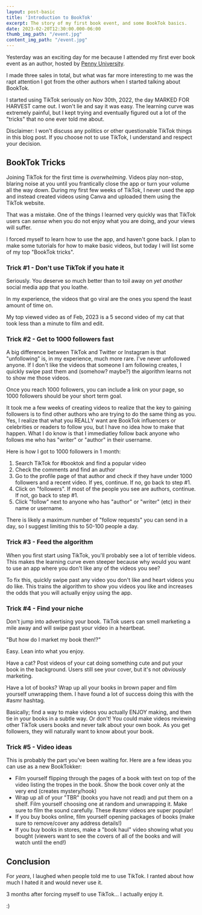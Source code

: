 ```yaml
---
layout: post-basic
title: 'Introduction to BookTok'
excerpt: The story of my first book event, and some BookTok basics.
date: 2023-02-20T12:30:00.000-06:00
thumb_img_path: "/event.jpg"
content_img_path: "/event.jpg"
---
```


Yesterday was an exciting day for me because I attended my first ever book event as an author, hosted by [Penny University](https://www.facebook.com/pennyuniversityYQR).

I made three sales in total, but what was far more interesting to me was the rapt attention I got from the other authors when I started talking about BookTok.

I started using TikTok seriously on Nov 30th, 2022, the day MARKED FOR HARVEST came out. I won't lie and say it was easy. The learning curve was extremely painful, but I kept trying and eventually figured out a lot of the "tricks" that no one ever told me about.

Disclaimer: I won't discuss any politics or other questionable TikTok things in this blog post. If you choose not to use TikTok, I understand and respect your decision.

## BookTok Tricks

Joining TikTok for the first time is _overwhelming_. Videos play non-stop, blaring noise at you until you frantically close the app or turn your volume all the way down. During my first few weeks of TikTok, I never used the app and instead created videos using Canva and uploaded them using the TikTok website.

That was a mistake. One of the things I learned very quickly was that TikTok users can _sense_ when you do not enjoy what you are doing, and your views will suffer.

I forced myself to learn how to use the app, and haven't gone back. I plan to make some tutorials for how to make basic videos, but today I will list some of my top "BookTok tricks".

### Trick #1 - Don't use TikTok if you hate it

Seriously. You deserve so much better than to toil away on _yet another_ social media app that you loathe.

In my experience, the videos that go viral are the ones you spend the least amount of time on.

My top viewed video as of Feb, 2023 is a 5 second video of my cat that took less than a minute to film and edit.

### Trick #2 - Get to 1000 followers fast

A big difference between TikTok and Twitter or Instagram is that "unfollowing" is, in my experience, much more rare. I've never unfollowed anyone. If I don't like the videos that someone I am following creates, I quickly swipe past them and (somehow? maybe?) the algorithm learns not to show me those videos.

Once you reach 1000 followers, you can include a link on your page, so 1000 followers should be your short term goal.

It took me a few weeks of creating videos to realize that the key to gaining followers is to find other authors who are trying to do the same thing as you. Yes, I realize that what you REALLY want are BookTok influencers or celebrities or readers to follow you, but I have no idea how to make that happen. What I do know is that I immediatley follow back anyone who follows me who has "writer" or "author" in their username.

Here is how I got to 1000 followers in 1 month:

1. Search TikTok for #booktok and find a popular video
2. Check the comments and find an author
3. Go to the profile page of that author and check if they have under 1000 followers and a recent video. If yes, continue. If no, go back to step #1.
4. Click on "followers". If most of the people you see are authors, continue. If not, go back to step #1.
5. Click "follow" next to anyone who has "author" or "writer" (etc) in their name or username.

There is likely a maximum number of "follow requests" you can send in a day, so I suggest limiting this to 50-100 people a day.

### Trick #3 - Feed the algorithm

When you first start using TikTok, you'll probably see a lot of terrible videos. This makes the learning curve even steeper because why would you want to use an app where you don't like any of the videos you see?

To fix this, quickly swipe past any video you don't like and heart videos you do like. This trains the algorithm to show you videos you like and increases the odds that you will actually enjoy using the app.

### Trick #4 - Find your niche

Don't jump into advertising your book. TikTok users can smell marketing a mile away and will swipe past your video in a heartbeat.

"But how do I market my book then!?"

Easy. Lean into what you enjoy.

Have a cat? Post videos of your cat doing something cute and put your book in the background. Users still see your cover, but it's not _obviously_ marketing.

Have a lot of books? Wrap up all your books in brown paper and film yourself unwrapping them. I have found a lot of success doing this with the #asmr hashtag.

Basically; find a way to make videos you actually ENJOY making, and then tie in your books in a subtle way. Or don't! You could make videos reviewing other TikTok users books and never talk about your own book. As you get followers, they will naturally want to know about your book.

### Trick #5 - Video ideas

This is probably the part you've been waiting for. Here are a few ideas you can use as a new BookTokker:

* Film yourself flipping through the pages of a book with text on top of the video listing the tropes in the book. Show the book cover only at the very end (creates mystery/hook)
* Wrap up all of your "TBR" (books you have not read) and put them on a shelf. Film yourself choosing one at random and unwrapping it. Make sure to film the sound carefully. These #asmr videos are super popular!
* If you buy books online, film yourself opening packages of books (make sure to remove/cover any address details!)
* If you buy books in stores, make a "book haul" video showing what you bought (viewers want to see the covers of all of the books and will watch until the end!)

## Conclusion

For _years_, I laughed when people told me to use TikTok. I ranted about how much I hated it and would never use it.

3 months after forcing myself to use TikTok... I actually enjoy it.

:)